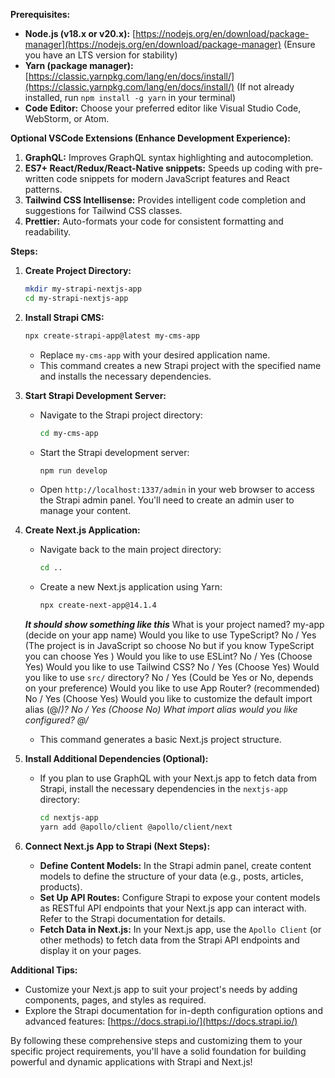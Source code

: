 **Prerequisites:**

- **Node.js (v18.x or v20.x):** [https://nodejs.org/en/download/package-manager](https://nodejs.org/en/download/package-manager) (Ensure you have an LTS version for stability)
- **Yarn (package manager):** [https://classic.yarnpkg.com/lang/en/docs/install/](https://classic.yarnpkg.com/lang/en/docs/install/) (If not already installed, run `npm install -g yarn` in your terminal)
- **Code Editor:** Choose your preferred editor like Visual Studio Code, WebStorm, or Atom.

**Optional VSCode Extensions (Enhance Development Experience):**

1. **GraphQL:** Improves GraphQL syntax highlighting and autocompletion.
2. **ES7+ React/Redux/React-Native snippets:** Speeds up coding with pre-written code snippets for modern JavaScript features and React patterns.
3. **Tailwind CSS Intellisense:** Provides intelligent code completion and suggestions for Tailwind CSS classes.
4. **Prettier:** Auto-formats your code for consistent formatting and readability.

**Steps:**

1. **Create Project Directory:**

   ```bash
   mkdir my-strapi-nextjs-app
   cd my-strapi-nextjs-app
   ```

2. **Install Strapi CMS:**

   ```bash
   npx create-strapi-app@latest my-cms-app
   ```

   - Replace `my-cms-app` with your desired application name.
   - This command creates a new Strapi project with the specified name and installs the necessary dependencies.

3. **Start Strapi Development Server:**

   - Navigate to the Strapi project directory:

     ```bash
     cd my-cms-app
     ```

   - Start the Strapi development server:

     ```bash
     npm run develop
     ```

   - Open `http://localhost:1337/admin` in your web browser to access the Strapi admin panel. You'll need to create an admin user to manage your content.

4. **Create Next.js Application:**

   - Navigate back to the main project directory:

     ```bash
     cd ..
     ```

   - Create a new Next.js application using Yarn:

     ```bash
     npx create-next-app@14.1.4
     ```
   ***It should show something like this***
   What is your project named? my-app (decide on your app name)
   Would you like to use TypeScript? No / Yes (The project is in JavaScript so choose No but if you know TypeScript you can choose Yes )
   Would you like to use ESLint? No / Yes (Choose Yes)
   Would you like to use Tailwind CSS? No / Yes (Choose Yes)
   Would you like to use `src/` directory? No / Yes (Could be Yes or No, depends on your preference)
   Would you like to use App Router? (recommended) No / Yes (Choose Yes)
   Would you like to customize the default import alias (@/*)? No / Yes (Choose No)
   What import alias would you like configured? @/*

   - This command generates a basic Next.js project structure.

5. **Install Additional Dependencies (Optional):**

   - If you plan to use GraphQL with your Next.js app to fetch data from Strapi, install the necessary dependencies in the `nextjs-app` directory:

     ```bash
     cd nextjs-app
     yarn add @apollo/client @apollo/client/next
     ```

6. **Connect Next.js App to Strapi (Next Steps):**

   - **Define Content Models:** In the Strapi admin panel, create content models to define the structure of your data (e.g., posts, articles, products).
   - **Set Up API Routes:** Configure Strapi to expose your content models as RESTful API endpoints that your Next.js app can interact with. Refer to the Strapi documentation for details.
   - **Fetch Data in Next.js:** In your Next.js app, use the `Apollo Client` (or other methods) to fetch data from the Strapi API endpoints and display it on your pages.

**Additional Tips:**

- Customize your Next.js app to suit your project's needs by adding components, pages, and styles as required.
- Explore the Strapi documentation for in-depth configuration options and advanced features: [https://docs.strapi.io/](https://docs.strapi.io/)

By following these comprehensive steps and customizing them to your specific project requirements, you'll have a solid foundation for building powerful and dynamic applications with Strapi and Next.js!
